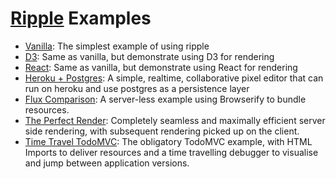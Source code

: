 # [Ripple](https://github.com/pemrouz/ripple) Examples

* [Vanilla](https://github.com/rijs/examples/tree/master/minimal-vanilla): The simplest example of using ripple
* [D3](https://github.com/rijs/examples/tree/master/minimal-d3): Same as vanilla, but demonstrate using D3 for rendering
* [React](https://github.com/rijs/examples/tree/master/minimal-react): Same as vanilla, but demonstrate using React for rendering
* [Heroku + Postgres](https://github.com/rijs/examples/tree/master/heroku-postgres): A simple, realtime, collaborative pixel editor that can run on heroku and use postgres as a persistence layer
* [Flux Comparison](https://github.com/rijs/examples/tree/master/flux-comparison): A server-less example using Browserify to bundle resources.
* [The Perfect Render](https://github.com/rijs/examples/tree/master/server-side-rendering): Completely seamless and maximally efficient server side rendering, with subsequent rendering picked up on the client.
* [Time Travel TodoMVC](https://github.com/rijs/examples/tree/master/time-travel-todo): The obligatory TodoMVC example, with HTML Imports to deliver resources and a time travelling debugger to visualise and jump between application versions.
